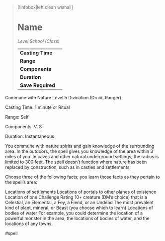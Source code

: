 > [!infobox|left clean wsmall]
> # Name
> *Level School (Class)*
> 
> | | |
> | - | - |
> | **Casting Time** | |
> | **Range** | |
> | **Components** | |
> | **Duration** | |
> | **Save Required** | |

Commune with Nature
Level 5 Divination (Druid, Ranger)

Casting Time: 1 minute or Ritual

Range: Self

Components: V, S

Duration: Instantaneous

You commune with nature spirits and gain knowledge of the surrounding area. In the outdoors, the spell gives you knowledge of the area within 3 miles of you. In caves and other natural underground settings, the radius is limited to 300 feet. The spell doesn’t function where nature has been replaced by construction, such as in castles and settlements.

Choose three of the following facts; you learn those facts as they pertain to the spell’s area:

Locations of settlements
Locations of portals to other planes of existence
Location of one Challenge Rating 10+ creature (DM’s choice) that is a Celestial, an Elemental, a Fey, a Fiend, or an Undead
The most prevalent kind of plant, mineral, or Beast (you choose which to learn)
Locations of bodies of water
For example, you could determine the location of a powerful monster in the area, the locations of bodies of water, and the locations of any towns.

#spell